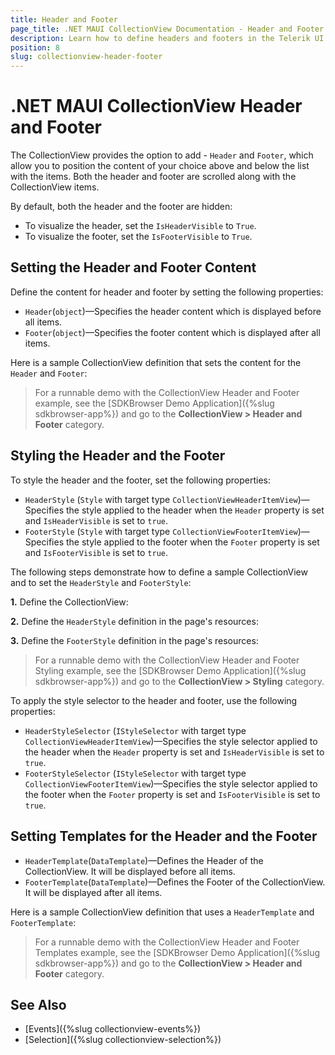 ```yaml
---
title: Header and Footer
page_title: .NET MAUI CollectionView Documentation - Header and Footer
description: Learn how to define headers and footers in the Telerik UI for .NET MAUI CollectionView control and use them to adjust the position of the content.
position: 8
slug: collectionview-header-footer
---
```


# .NET MAUI CollectionView Header and Footer

The CollectionView provides the option to add - `Header` and `Footer`, which allow you to position the content of your choice above and below the list with the items. Both the header and footer are scrolled along with the CollectionView items.

By default, both the header and the footer are hidden:

* To visualize the header, set the `IsHeaderVisible` to `True`.
* To visualize the footer, set the `IsFooterVisible` to `True`.

## Setting the Header and Footer Content

Define the content for header and footer by setting the following properties:

* `Header`(`object`)&mdash;Specifies the header content which is displayed before all items.
* `Footer`(`object`)&mdash;Specifies the footer content which is displayed after all items.

Here is a sample CollectionView definition that sets the content for the `Header` and `Footer`:

<snippet id='collectionview-header-footer' />

> For a runnable demo with the CollectionView Header and Footer example, see the [SDKBrowser Demo Application]({%slug sdkbrowser-app%}) and go to the **CollectionView > Header and Footer** category.

## Styling the Header and the Footer

To style the header and the footer, set the following properties:

* `HeaderStyle` (`Style` with target type `CollectionViewHeaderItemView`)&mdash;Specifies the style applied to the header when the `Header` property is set and `IsHeaderVisible` is set to `true`.
* `FooterStyle` (`Style` with target type `CollectionViewFooterItemView`)&mdash;Specifies the style applied to the footer when the `Footer` property is set and `IsFooterVisible` is set to `true`.

The following steps demonstrate how to define a sample CollectionView and to set the `HeaderStyle` and `FooterStyle`:

**1.** Define the CollectionView:

<snippet id='collectionview-header-footer-styling' />

**2.** Define the `HeaderStyle` definition in the page's resources:

<snippet id='collectionview-header-styling' />

**3.** Define the `FooterStyle` definition in the page's resources:

<snippet id='collectionview-footer-styling' />

> For a runnable demo with the CollectionView Header and Footer Styling example, see the [SDKBrowser Demo Application]({%slug sdkbrowser-app%}) and go to the **CollectionView > Styling** category.

To apply the style selector to the header and footer, use the following properties:

* `HeaderStyleSelector` (`IStyleSelector` with target type `CollectionViewHeaderItemView`)&mdash;Specifies the style selector applied to the header when the `Header` property is set and `IsHeaderVisible` is set to `true`.
* `FooterStyleSelector` (`IStyleSelector` with target type `CollectionViewFooterItemView`)&mdash;Specifies the style selector applied to the footer when the `Footer` property is set and `IsFooterVisible` is set to `true`.

## Setting Templates for the Header and the Footer

* `HeaderTemplate`(`DataTemplate`)&mdash;Defines the Header of the CollectionView. It will be displayed before all items.
* `FooterTemplate`(`DataTemplate`)&mdash;Defines the Footer of the CollectionView. It will be displayed after all items.

Here is a sample CollectionView definition that uses a `HeaderTemplate` and `FooterTemplate`:

<snippet id='collectionview-header-footer-template' />

> For a runnable demo with the CollectionView Header and Footer Templates example, see the [SDKBrowser Demo Application]({%slug sdkbrowser-app%}) and go to the **CollectionView > Header and Footer** category.

## See Also

- [Events]({%slug collectionview-events%})
- [Selection]({%slug collectionview-selection%})
